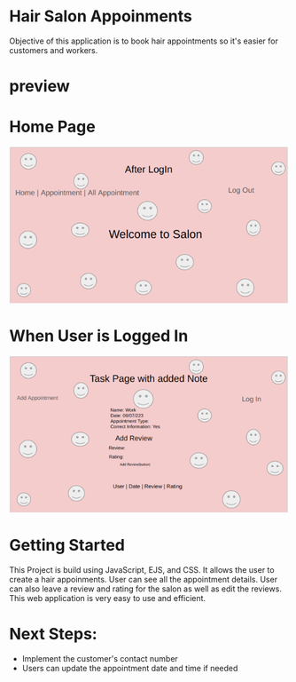# Hair Salon Appoinments

Objective of this application is to book hair appointments so it's easier for customers and workers.

# preview

# Home Page

![Alt text](<Screenshot from 2023-07-14 09-51-25.png>)

# When User is Logged In

![Alt text](<Screenshot from 2023-07-14 09-52-28.png>)

# Getting Started

This Project is build using JavaScript, EJS, and CSS. It allows the user to create a hair appoinments. User can see all the 
appointment details. User can also leave a review and rating for the salon as well as edit the reviews.
This web application is very easy to use and efficient.


# Next Steps:

- Implement the customer's contact number
- Users can update the appointment date and time if needed
